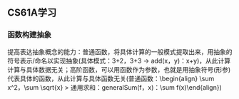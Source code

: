 ## CS61A学习
### 函数构建抽象
提高表达抽象概念的能力：普通函数，将具体计算的一般模式提取出来，用抽象的符号表示/命名以实现抽象(具体模式：3+2，3+3 -> add(x，y)：x+y)，从此计算计算与具体数据无关；高阶函数，可以用函数作为参数，也就是用抽象符号(形参)代表具体的函数，从此计算与具体函数无关(普通函数：\begin{align} \sum x^2，\sum \sqrt{x} > 通用求和：generalSum(f，x)：\sum f(x)\end{align})
